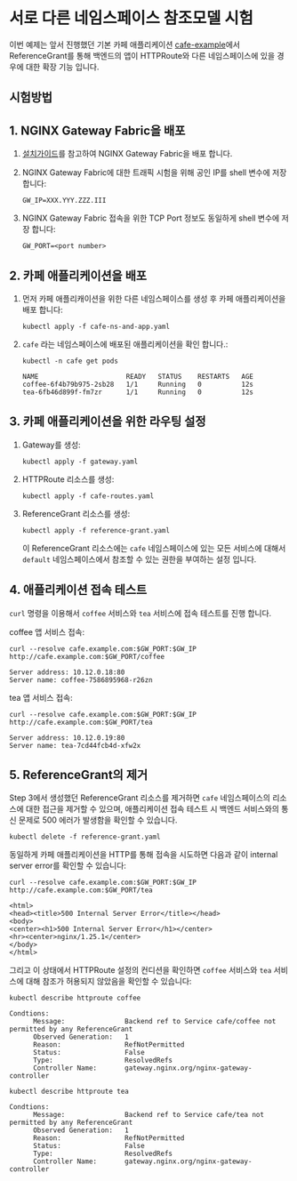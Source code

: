 # 서로 다른 네임스페이스 참조모델 시험

이번 예제는 앞서 진행했던 기본 카페 애플리케이션 [cafe-example](../cafe-example)에서 ReferenceGrant를 통해 백엔드의 앱이 HTTPRoute와 다른 네임스페이스에 있을 경우에 대한 확장 기능 입니다.

## 시험방법

## 1. NGINX Gateway Fabric을 배포

1. [설치가이드](https://docs.nginx.com/nginx-gateway-fabric/installation/)를 참고하여 NGINX Gateway Fabric을 배포 합니다.

1. NGINX Gateway Fabric에 대한 트래픽 시험을 위해 공인 IP를 shell 변수에 저장 합니다:

   ```text
   GW_IP=XXX.YYY.ZZZ.III
   ```

1. NGINX Gateway Fabric 접속을 위한 TCP Port 정보도 동일하게 shell 변수에 저장 합니다:

   ```text
   GW_PORT=<port number>
   ```

## 2. 카페 애플리케이션을 배포
1. 먼저 카페 애플리캐이션을 위한 다른 네임스페이스를 생성 후 카페 애플리케이션을 배포 합니다:

   ```shell
   kubectl apply -f cafe-ns-and-app.yaml
   ```

1. `cafe` 라는 네임스페이스에 배포된 애플리케이션을 확인 합니다.:

   ```shell
   kubectl -n cafe get pods
   ```

   ```text
   NAME                      READY   STATUS    RESTARTS   AGE
   coffee-6f4b79b975-2sb28   1/1     Running   0          12s
   tea-6fb46d899f-fm7zr      1/1     Running   0          12s
   ```

## 3. 카페 애플리케이션을 위한 라우팅 설정

1. Gateway를 생성:

   ```shell
   kubectl apply -f gateway.yaml
   ```

1. HTTPRoute 리소스를 생성:

   ```shell
   kubectl apply -f cafe-routes.yaml
   ```

1. ReferenceGrant 리소스를 생성:

   ```shell
   kubectl apply -f reference-grant.yaml
   ```

   이 ReferenceGrant 리소스에는 `cafe` 네임스페이스에 있는 모든 서비스에 대해서 `default` 네임스페이스에서 참조할 수 있는 권한을 부여하는 설정 입니다.

## 4. 애플리케이션 접속 테스트

`curl` 명령을 이용해서 `coffee` 서비스와 `tea` 서비스에 접속 테스트를 진행 합니다.

 coffee 앱 서비스 접속:

```shell
curl --resolve cafe.example.com:$GW_PORT:$GW_IP http://cafe.example.com:$GW_PORT/coffee
```

```text
Server address: 10.12.0.18:80
Server name: coffee-7586895968-r26zn
```

tea 앱 서비스 접속:

```shell
curl --resolve cafe.example.com:$GW_PORT:$GW_IP http://cafe.example.com:$GW_PORT/tea
```

```text
Server address: 10.12.0.19:80
Server name: tea-7cd44fcb4d-xfw2x
```

## 5. ReferenceGrant의 제거

Step 3에서 생성했던 ReferenceGrant 리소스를 제거하면 `cafe` 네임스페이스의 리소스에 대한 접근을 제거할 수 있으며, 애플리케이션 접속 테스트 시 백엔드 서비스와의 통신 문제로 500 에러가 발생함을 확인할 수 있습니다.

```shell
kubectl delete -f reference-grant.yaml
```

동일하게 카페 애플리케이션을 HTTP를 통해 접속을 시도하면 다음과 같이 internal server error를 확인할 수 있습니다:

```shell
curl --resolve cafe.example.com:$GW_PORT:$GW_IP http://cafe.example.com:$GW_PORT/tea
```

```text
<html>
<head><title>500 Internal Server Error</title></head>
<body>
<center><h1>500 Internal Server Error</h1></center>
<hr><center>nginx/1.25.1</center>
</body>
</html>
```

그리고 이 상태에서 HTTPRoute 설정의 컨디션을 확인하면 `coffee` 서비스와 `tea` 서비스에 대해 참조가 허용되지 않았음을 확인할 수 있습니다:

```shell
kubectl describe httproute coffee
```

```text
Condtions:
      Message:               Backend ref to Service cafe/coffee not permitted by any ReferenceGrant
      Observed Generation:   1
      Reason:                RefNotPermitted
      Status:                False
      Type:                  ResolvedRefs
      Controller Name:       gateway.nginx.org/nginx-gateway-controller
```

```shell
kubectl describe httproute tea
```

```text
Condtions:
      Message:               Backend ref to Service cafe/tea not permitted by any ReferenceGrant
      Observed Generation:   1
      Reason:                RefNotPermitted
      Status:                False
      Type:                  ResolvedRefs
      Controller Name:       gateway.nginx.org/nginx-gateway-controller
```
